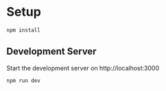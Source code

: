 # Setup

```bash
npm install
```

## Development Server

Start the development server on http://localhost:3000

```bash
npm run dev
```
